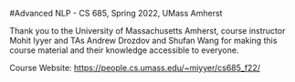 #Advanced NLP - CS 685, Spring 2022, UMass Amherst

Thank you to the University of Massachusetts Amherst, course instructor Mohit Iyyer and TAs Andrew Drozdov and Shufan Wang for making this course material and their knowledge accessible to everyone.

Course Website: https://people.cs.umass.edu/~miyyer/cs685_f22/
